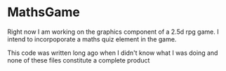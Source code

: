 # MathsGame
Right now I am working on the graphics component of a 2.5d rpg game.
I intend to incorpoporate a maths quiz element in the game.

This code was written long ago when I didn't know what I was doing and none of these files constitute a complete product
